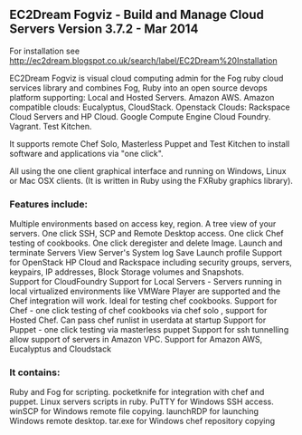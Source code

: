 ## EC2Dream Fogviz - Build and Manage Cloud Servers Version 3.7.2 -  Mar 2014 

For installation see http://ec2dream.blogspot.co.uk/search/label/EC2Dream%20Installation

EC2Dream Fogviz is visual cloud computing admin for the Fog ruby cloud services library and combines Fog, Ruby into an open source devops platform supporting:
      Local and Hosted Servers.
      Amazon AWS.
      Amazon compatible clouds:  Eucalyptus, CloudStack.
      Openstack Clouds:  Rackspace Cloud Servers and HP Cloud.
      Google Compute Engine
      Cloud Foundry.
	  Vagrant.
	  Test Kitchen.

It supports remote Chef Solo, Masterless Puppet and Test Kitchen to install software and applications via "one click".


All using the one client graphical interface and running on Windows, Linux or Mac OSX clients.
(It is written in Ruby using the FXRuby graphics library). 

### Features include:
   Multiple environments based on access key, region.
   A tree view of your servers.
   One click SSH, SCP and Remote Desktop access.
   One click Chef testing of cookbooks.
   One click deregister and delete Image.
   Launch and terminate Servers
   View Server's System log
   Save Launch profile
   Support for OpenStack HP Cloud and Rackspace including security groups, servers, keypairs, IP addresses, Block Storage volumes and
   Snapshots.  
   Support for CloudFoundry
   Support for Local Servers -  Servers running in local virtualized environments like VMWare Player are supported and the Chef 
   integration will work. Ideal for testing chef cookbooks. 
   Support for Chef - one click testing of chef cookbooks via chef solo , support for Hosted Chef. Can pass chef runlist in userdata at startup
   Support for Puppet - one click testing  via masterless puppet
   Support for ssh tunnelling allow support of servers in Amazon VPC. 
   Support for Amazon AWS, Eucalyptus and Cloudstack

### It contains:
   Ruby and Fog for scripting.
   pocketknife for integration with chef and puppet.
   Linux servers scripts in ruby.
   PuTTY for Windows SSH access.
   winSCP for Windows remote file copying. 
   launchRDP for launching Windows remote desktop.
   tar.exe for Windows chef repository copying

